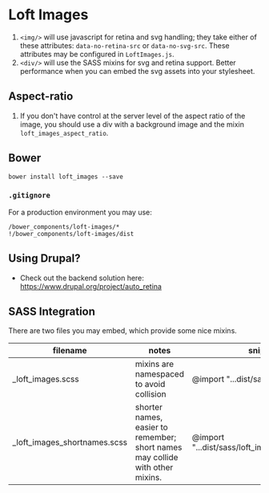 # Loft Images

1. `<img/>` will use javascript for retina and svg handling; they take either of these attributes: `data-no-retina-src` or `data-no-svg-src`.  These attributes may be configured in `LoftImages.js`.
1. `<div/>` will use the SASS mixins for svg and retina support.  Better performance when you can embed the svg assets into your stylesheet.

## Aspect-ratio
1. If you don't have control at the server level of the aspect ratio of the image, you should use a div with a background image and the mixin `loft_images_aspect_ratio`.
## Bower
    bower install loft_images --save

### `.gitignore`
For a production environment you may use:

    /bower_components/loft-images/*
    !/bower_components/loft-images/dist

## Using Drupal?
* Check out the backend solution here: <https://www.drupal.org/project/auto_retina>

## SASS Integration
There are two files you may embed, which provide some nice mixins.

| filename | notes | snippet |
|----------|----------|------|
| \_loft\_images.scss | mixins are namespaced to avoid collision | @import "...dist/sass/loft_images" |
| \_loft\_images\_shortnames.scss | shorter names, easier to remember; short names may collide with other mixins. | @import "...dist/sass/loft_images_shortnames" |
